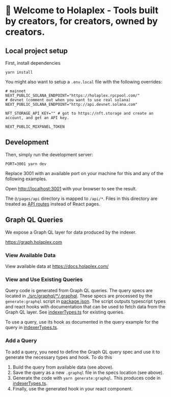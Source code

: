 # 👋 Welcome to Holaplex - Tools built by creators, for creators, owned by creators.

## Local project setup

First, install dependencies

```
yarn install
```

You might also want to setup a `.env.local` file with the following overrides:

```env
# mainnet
NEXT_PUBLIC_SOLANA_ENDPOINT="https://holaplex.rpcpool.com/"
# devnet (comment out when you want to use real solana)
NEXT_PUBLIC_SOLANA_ENDPOINT="http://api.devnet.solana.com"

NFT_STORAGE_API_KEY="" # got to https://nft.storage and create an account, and get an API key.

NEXT_PUBLIC_MIXPANEL_TOKEN
```

## Development

Then, simply run the development server:

```
PORT=3001 yarn dev
```

Replace 3001 with an available port on your machine for this and any of the following examples.

Open [http://localhost:3001](http://localhost:3001) with your browser to see the result.

The `@/pages/api` directory is mapped to `/api/*`. Files in this directory are treated as [API routes](https://nextjs.org/docs/api-routes/introduction) instead of React pages.

## Graph QL Queries

We expose a Graph QL layer for data produced by the indexer.

https://graph.holaplex.com

### View Available Data

View available data at https://docs.holaplex.com/

### View and Use Existing Queries

Query code is generated from Graph QL queries.
The query specs are located in [./src/graphql/\*_/_.graphql](./src/graphql/).
These specs are processed by the `generate:graphql` script in [package.json](./package.json).
The script outputs typescript types and react hooks with documentation that can be used to fetch data from
the Graph QL layer. See [indexerTypes.ts](./src/graphql/indexerTypes.ts) for existing queries.

To use a query, use its hook as documented in the query example for the query in [indexerTypes.ts](./src/graphql/indexerTypes.ts).

### Add a Query

To add a query, you need to define the Graph QL query spec and use it to generate the necessary
types and hook. To do this

1. Build the query from available data (see above).
1. Save the query as a new `.graphql` file in the specs location (see above).
1. Generate the code with `yarn generate:graphql`. This produces code in [indexerTypes.ts](./src/graphql/indexerTypes.ts).
1. Finally, use the generated hook in your react component.
